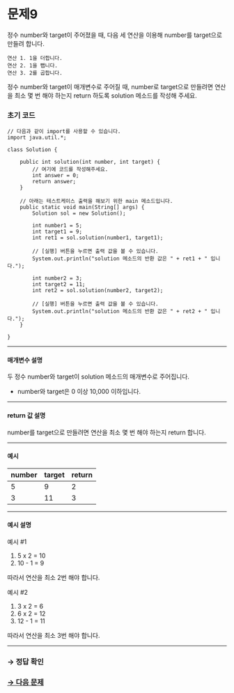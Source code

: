 # 문제9

정수 number와 target이 주어졌을 때, 다음 세 연산을 이용해 number를 target으로 만들려 합니다.

```
연산 1. 1을 더합니다.
연산 2. 1을 뺍니다.
연산 3. 2를 곱합니다.
```

정수 number와 target이 매개변수로 주어질 때, number로 target으로 만들려면 연산을 최소 몇 번 해야 하는지 return 하도록 solution 메소드를 작성해 주세요.

### 초기 코드

```
// 다음과 같이 import를 사용할 수 있습니다.
import java.util.*;

class Solution {

    public int solution(int number, int target) {
        // 여기에 코드를 작성해주세요.
        int answer = 0;
        return answer;
    }

    // 아래는 테스트케이스 출력을 해보기 위한 main 메소드입니다.
    public static void main(String[] args) {
        Solution sol = new Solution();        

        int number1 = 5;
        int target1 = 9;
        int ret1 = sol.solution(number1, target1);

        // [실행] 버튼을 누르면 출력 값을 볼 수 있습니다.
        System.out.println("solution 메소드의 반환 값은 " + ret1 + " 입니다.");

        int number2 = 3;
        int target2 = 11;
        int ret2 = sol.solution(number2, target2);

        // [실행] 버튼을 누르면 출력 값을 볼 수 있습니다.
        System.out.println("solution 메소드의 반환 값은 " + ret2 + " 입니다.");
    }
    
}
```

---

#### 매개변수 설명

두 정수 number와 target이 solution 메소드의 매개변수로 주어집니다.
* number와 target은 0 이상 10,000 이하입니다.

---

#### return 값 설명

number를 target으로 만들려면 연산을 최소 몇 번 해야 하는지 return 합니다.

---

#### 예시

| number |target|return |
|---|---|------|
| 5|9|2|
|3|11|3|

---
#### 예시 설명

예시 #1

1. 5 x 2 = 10
2. 10 - 1 = 9

따라서 연산을 최소 2번 해야 합니다.

예시 #2

1. 3 x 2 = 6
2. 6 x 2 = 12
3. 12 - 1 = 11

따라서 연산을 최소 3번 해야 합니다.

---

### → 정답 확인

### [→ 다음 문제](https://github.com/tnehf18/cosPro/blob/main/java/ex_1st/ex_1st_05/no_10/ "cosPro 1급 Java 5차 10번 문제")

